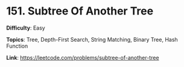# 151. Subtree Of Another Tree

**Difficulty**: Easy

**Topics**: Tree, Depth-First Search, String Matching, Binary Tree, Hash Function

**Link**: https://leetcode.com/problems/subtree-of-another-tree

